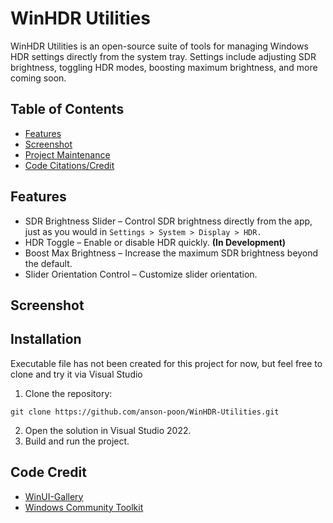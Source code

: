 # WinHDR Utilities
WinHDR Utilities is an open-source suite of tools for managing Windows HDR settings directly from the system tray. Settings include adjusting SDR brightness, toggling HDR modes, boosting maximum brightness, and more coming soon.

## Table of Contents
* [Features](#features)
* [Screenshot](#screenshot)
* [Project Maintenance](#project-maintenance)
* [Code Citations/Credit](#code-citationscredit)

## Features
* SDR Brightness Slider – Control SDR brightness directly from the app, just as you would in ```Settings > System > Display > HDR.```
* HDR Toggle – Enable or disable HDR quickly. **(In Development)**
* Boost Max Brightness – Increase the maximum SDR brightness beyond the default.
* Slider Orientation Control – Customize slider orientation.

## Screenshot


## Installation
Executable file has not been created for this project for now, but feel free to clone and try it via Visual Studio
1. Clone the repository:
```
git clone https://github.com/anson-poon/WinHDR-Utilities.git
```
2. Open the solution in Visual Studio 2022.
3. Build and run the project.

## Code Credit
* [WinUI-Gallery](https://github.com/microsoft/WinUI-Gallery)
* [Windows Community Toolkit](https://github.com/CommunityToolkit/Windows)

